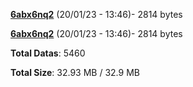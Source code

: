 [**6abx6nq2**](/data/6abx6nq2.txt) (20/01/23 - 13:46)- 2814 bytes

[**6abx6nq2**](/data/6abx6nq2.txt) (20/01/23 - 13:46)- 2814 bytes

**Total Datas**: 5460

**Total Size**: 32.93 MB / 32.9 MB